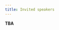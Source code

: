 ```yaml
---
title: Invited speakers
---
```


**TBA**

<!--

### [Dan Roth](https://www.cis.upenn.edu/~danroth/)
_Eduardo D. Glandt Distinguished Professor at the Department of Computer and Information Science, University of Pennsylvania_

<details>
<summary>TBA</summary>

</details>

### [Vaishak Belle](http://www.vaishakbelle.org/about/)
Reader, Chancellor’s Fellow, Royal Society University Research Fellow, and Alan Turing Faculty Fellow at the University of Edinburgh

<details>
<summary>TBA (Neurosymbolic AI)</summary>
   
</details>

### [Moa Johansson](https://www.cse.chalmers.se/~jomoa/)
_Associate Professor (Docent) at the Departement of Computer Science and Engineering at Chalmers University in Gothenburg_

<details>
<summary>TBA</summary>

</details>




### [TBA]()


<details><summary></summary>

</details>
-->
